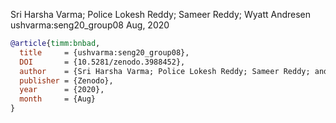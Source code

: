 
Sri Harsha Varma; Police Lokesh Reddy; Sameer Reddy; Wyatt Andresen      
ushvarma:seng20_group08 
Aug, 2020

```bibtex
@article{timm:bnbad,
  title     = {ushvarma:seng20_group08},
  DOI       = {10.5281/zenodo.3988452}, 
  author    = {Sri Harsha Varma; Police Lokesh Reddy; Sameer Reddy; andresenwc}, 
  publisher = {Zenodo}, 
  year      = {2020}, 
  month     = {Aug}
}
```
